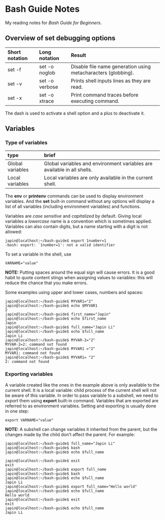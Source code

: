 # Bash Guide Notes

My reading notes for *Bash Guide for Beginners*.

## Overview of set debugging options

 Short notation | Long notation  | Result
:---------------|:---------------|:-----------
 set -f         | set -o noglob  | Disable file name generation using metacharacters (globbing).
 set -v         | set -o verbose | Prints shell inputs lines as they are read.
 set -x         | set -o xtrace  | Print command traces before executing command.

The dash is used to activate a shell option and a plus to deactivate it.

## Variables

### Type of variables

 type             | brief
:-----------------|:-------
 Global variables | Global variables and environment variables are available in all shells.
 Local variables  | Local variables are only available in the current shell.

The **env** or **printenv** commands can be used to display environment variables. And the **set** built-in command without any options will display a list of all variables (including environment variables) and functions.

Variables are *case sensitive* and *capitalized* by default. Giving local variables a *lowercase* name is a convention which is sometimes applied. Variables can also contain digits, but a name starting with a digit is not allowed:

``` shell
japin@localhost:~/bash-guide$ export 1number=1
-bash: export: `1number=1': not a valid identifier
```

To set a variable in the shell, use

``` shell
VARNAME="value"
```

**NOTE:** Putting spaces around the equal sign will cause errors. It is a good habit to quote content stings when assigning values to variables: this will reduce the chance that you make errors.

Some examples using upper and lower cases, numbers and spaces:

``` shell
japin@localhost:~/bash-guide$ MYVAR1="2"
japin@localhost:~/bash-guide$ echo $MYVAR1
2
japin@localhost:~/bash-guide$ first_name="Japin"
japin@localhost:~/bash-guide$ echo $first_name
Japin
japin@localhost:~/bash-guide$ full_name="Japin Li"
japin@localhost:~/bash-guide$ echo $full_name
Japin Li
japin@localhost:~/bash-guide$ MYVAR-2="2"
MYVAR-2=2: command not found
japin@localhost:~/bash-guide$ MYVAR1 ="2"
MYVAR1: command not found
japin@localhost:~/bash-guide$ MYVAR1= "2"
2: command not found
```

### Exporting variables

A variable created like the ones in the example above is only available to the current shell. It is a local variable: child process of the current shell will not be aware of this variable. In order to pass variable to a subshell, we need to *export* them using **export** built-in command. Variables that are exported are referred to as environment variables. Setting and exporting is usually done in one step:

``` shell
export VARNAME="value"
```

**NOTE:** A subshell can change variables it inherited from the parent, but the changes made by the child don't affect the parent. For example:

``` shell
japin@localhost:~/bash-guide$ full_name="Japin Li"
japin@localhost:~/bash-guide$ bash
japin@localhost:~/bash-guide$ echo $full_name

japin@localhost:~/bash-guide$ exit
exit
japin@localhost:~/bash-guide$ export full_name
japin@localhost:~/bash-guide$ bash
japin@localhost:~/bash-guide$ echo $full_name
Japin Li
japin@localhost:~/bash-guide$ export full_name="Hello world"
japin@localhost:~/bash-guide$ echo $full_name
Hello world
japin@localhost:~/bash-guide$ exit
exit
japin@localhost:~/bash-guide$ echo $full_name
Japin Li
```
